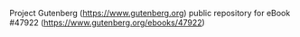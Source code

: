 Project Gutenberg (https://www.gutenberg.org) public repository for eBook #47922 (https://www.gutenberg.org/ebooks/47922)
